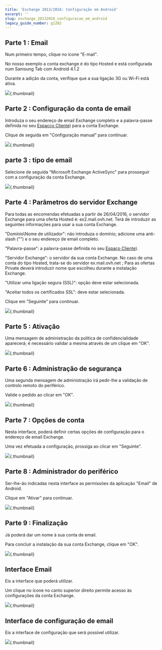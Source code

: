 ```yaml
---
title: 'Exchange 2013/2016: Configuração em Android'
excerpt: ''
slug: exchange_20132016_configuracao_em_android
legacy_guide_number: g1282
---
```



## Parte 1 : Email
Num primeiro tempo, clique no ícone "E-mail".

No nosso exemplo a conta exchange é do tipo Hosted e está configurada num Samsung Tab com Android 4.1.2

Durante a adição da conta, verifique que a sua ligação 3G ou Wi-Fi está ativa.

![](images/img_1149.jpg){.thumbnail}


## Parte 2 : Configuração da conta de email
Introduza o seu endereço de email Exchange completo e a palavra-passe definida no seu [Espacço Cliente](https://www.ovh.com/auth/?action=gotomanager&from=https://www.ovh.pt/&ovhSubsidiary=pt)) para a conta Exchange.

Clique de seguida em "Configuração manual" para continuar.

![](images/img_1150.jpg){.thumbnail}


## parte 3 : tipo de email
Selecione de seguida "Microsoft Exchange ActiveSync" para prosseguir com a configuração da conta Exchange.

![](images/img_1151.jpg){.thumbnail}


## Parte 4 : Parâmetros do servidor Exchange
Para todas as encomendas efetuadas a partir de 26/04/2016, o servidor Exchange para uma oferta Hosted é: ex2.mail.ovh.net.
Terá de introduzir as seguintes informações para usar a sua conta Exchange.

"Domínio\Nome de utilizador": não introduza o domínio; adicione uma anti-slash ("\") e o seu endereço de email completo.

"Palavra-passe": a palavra-passe definida no seu [Espaço Cliente](https://www.ovh.com/auth/?action=gotomanager&from=https://www.ovh.pt/&ovhSubsidiary=pt)).

"Servidor Exchange": o servidor da sua conta Exchange.
No caso de uma conta do tipo Hosted, trata-se do servidor ex.mail.ovh.net ; Para as ofertas Private deverá introduzir  nome que escolheu durante a instalação Exchange.

"Utilizar uma ligação segura (SSL)": opção deve estar selecionada.

"Aceitar todos os certificados SSL": deve estar selecionada.

Clique em "Seguinte" para continuar.

![](images/img_1152.jpg){.thumbnail}


## Parte 5 : Ativação
Uma mensagem de administração da política de confidencialidade aparecerá; é necessário validar a mesma através de um clique em "OK".

![](images/img_1154.jpg){.thumbnail}


## Parte 6 : Administração de segurança
Uma segunda mensagem de administração irá pedir-lhe a validação de controlo remoto do periférico.

Valide o pedido ao clicar em "OK".

![](images/img_1155.jpg){.thumbnail}


## Parte 7 : Opções de conta
Nesta interface, poderá definir certas opções de configuração para o endereço de email Exchange.

Uma vez efetuada a configuração, prossiga ao clicar em "Seguinte".

![](images/img_1156.jpg){.thumbnail}


## Parte 8 : Administrador do periférico
Ser-lhe-ão indicadas nesta interface as permissões da aplicação "Email" de Android.

Clique em "Ativar" para continuar.

![](images/img_1157.jpg){.thumbnail}


## Parte 9 : Finalização
Já poderá dar um nome à sua conta de email.

Para concluir a instalação da sua conta Exchange, clique em "OK".

![](images/img_1158.jpg){.thumbnail}


## Interface Email
Eis a interface que poderá utilizar.

Um clique no ícone no canto superior direito permite acesso às configurações da conta Exchange.

![](images/img_1159.jpg){.thumbnail}


## Interface de configuração de email
Eis a interface de configuração que será possível utilizar.

![](images/img_1160.jpg){.thumbnail}


